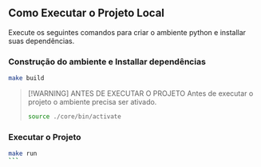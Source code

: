## Como Executar o Projeto Local
Execute os seguintes comandos para criar o ambiente python e installar suas dependências.

### Construção do ambiente e Installar dependências
```sh
make build
```

> [!WARNING] ANTES DE EXECUTAR O PROJETO 
> Antes de executar o projeto o ambiente precisa ser ativado.
> ```sh
> source ./core/bin/activate
> ``` 

### Executar o Projeto

````sh
make run
```